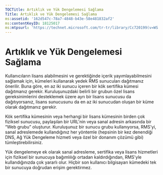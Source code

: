```yaml
---
TOCTitle: Artıklık ve Yük Dengelemesi Sağlama
Title: Artıklık ve Yük Dengelemesi Sağlama
ms:assetid: '162d547c-78a7-4848-b43e-58e481832af2'
ms:contentKeyID: 18125017
ms:mtpsurl: 'https://technet.microsoft.com/tr-tr/library/Cc720199(v=WS.10)'
---
```


Artıklık ve Yük Dengelemesi Sağlama
===================================

Kullanıcıların lisans alabilmesini ve gerektiğinde içerik yayımlayabilmesini sağlamak için, kümeleri kullanarak yedek RMS sunucuları dağıtmanız önerilir. Buna göre, en az iki sunucu içeren bir kök sertifika kümesi dağıtmanız gerekir. Kuruluşunuzdaki belirli bir grubun özel lisans gereksinimlerini desteklemek üzere ayrı bir lisans sunucusu da dağıtıyorsanız, lisans sunucusunu da en az iki sunucudan oluşan bir küme olarak dağıtmanız gerekir.

Kök sertifika kümesinin veya herhangi bir lisans kümesinin birden çok fiziksel sunucusu, paylaşılan bir URL'nin veya sanal adresin arkasında bir “Web grubu” oluşturur. Kuruluşunuz bir sunucu grubu kullanıyorsa, RMS'yi, sanal adreslemede kullandığınız her yöntemle (hepsinin bir kez denendiği DNS, Ağ Yük Dengeleme hizmeti veya özel bir donanım çözümü gibi) tümleştirebilirsiniz.

Yük dengelemeye ek olarak sanal adresleme, sertifika veya lisans hizmetleri için fiziksel bir sunucuya bağımlılığı ortadan kaldırdığından, RMS'yle kullandığınızda çok yararlı olur. Hiçbir son kullanıcı bilgisayarı kümedeki tek bir sunucuya doğrudan erişim gerektirmez.

